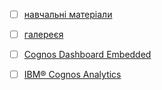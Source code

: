 - [ ] [навчальні матеріали](https://community.ibm.com/community/user/watsonstudio/learn)
- [ ] [галереєя](https://dataplatform.cloud.ibm.com/gallery)

- [ ] [Cognos Dashboard Embedded](https://cloud.ibm.com/docs/cognos-dashboard-embedded)
- [ ] [IBM® Cognos Analytics](https://www.ibm.com/support/knowledgecenter/en/SSEP7J_11.0.0/com.ibm.swg.ba.cognos.ug_ca_dshb.doc/wa_dashboard_discoveryset_intro.html) 